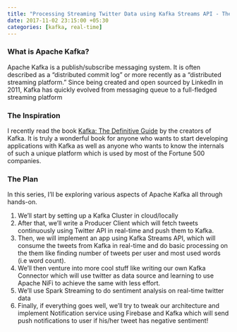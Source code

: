 ```yaml
---
title: "Processing Streaming Twitter Data using Kafka Streams API - The Plan"
date: 2017-11-02 23:15:00 +05:30
categories: [kafka, real-time]
---
```


### What is Apache Kafka?
Apache Kafka is a publish/subscribe messaging system. It is often described as a “distributed commit log” or more recently as a “distributed streaming platform.”
Since being created and open sourced by LinkedIn in 2011, Kafka has quickly evolved from messaging queue to a full-fledged streaming platform

 
### The Inspiration
I recently read the book [Kafka: The Definitive Guide](https://www.confluent.io/resources/kafka-the-definitive-guide/) by the creators of Kafka. It is truly a wonderful book for anyone who wants to start developing applications with Kafka as well as anyone who wants to know the internals of such a unique platform which is used by most of the Fortune 500 companies.
  
  
### The Plan
In this series, I’ll be exploring various aspects of Apache Kafka all through hands-on.
1. We’ll start by setting up a Kafka Cluster in cloud/locally
2. After that, we’ll write a Producer Client which will fetch tweets continuously using Twitter API in real-time and push them to Kafka.
3. Then, we will implement an app using Kafka Streams API, which will consume the tweets from Kafka in real-time and do basic processing on the them like finding number of tweets per user and most used words (i.e word count).
4. We’ll then venture into more cool stuff like writing our own Kafka Connector which will use twitter as data source and learning to use Apache NiFi to achieve the same with less effort.
5. We’ll use Spark Streaming to do sentiment analysis on real-time twitter data
6. Finally, if everything goes well, we’ll try to tweak our architecture and implement Notification service using Firebase and Kafka which will send push notifications to user if his/her tweet has negative sentiment!
